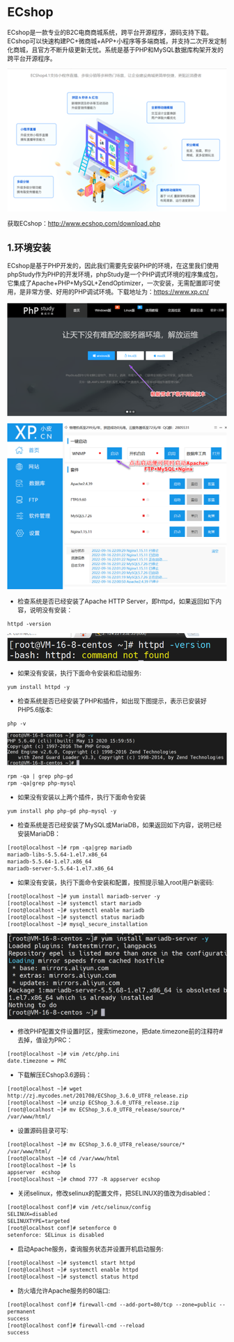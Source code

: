 # ECshop

​	ECshop是一款专业的B2C电商商城系统，跨平台开源程序，源码支持下载。ECshop可以快速构建PC+微商城+APP+小程序等多端商城，并支持二次开发定制化商城，且官方不断升级更新无忧。系统是基于PHP和MySQL数据库构架开发的跨平台开源程序。

<img src="ECShop.assets/image-20220915211210528.png" alt="image-20220915211210528" style="zoom:50%;" />

获取ECshop：http://www.ecshop.com/download.php



## 1.环境安装

ECshop是基于PHP开发的，因此我们需要先安装PHP的环境，在这里我们使用phpStudy作为PHP的开发环境，phpStudy是一个PHP调式环境的程序集成包，它集成了Apache+PHP+MySQL+ZendOptimizer，一次安装，无需配置即可使用，是非常方便、好用的PHP调试环境。下载地址为：https://www.xp.cn/

<img src="ECShop.assets/2022-09-16_220755.png" style="zoom:50%;" />

![](ECShop.assets/2022-09-16_220937.png)



- 检查系统是否已经安装了Apache HTTP Server，即httpd，如果返回如下内容，说明没有安装：

```shell
httpd -version
```

![image-20220923161325223](ECShop.assets/image-20220923161325223.png)



- 如果没有安装，执行下面命令安装和启动服务:

```shell
yum install httpd -y
```



- 检查系统是否已经安装了PHP和插件，如出现下图提示，表示已安装好PHP5.6版本:

```shell
php -v
```

![image-20220923162326905](ECShop.assets/image-20220923162326905.png)

```shell
rpm -qa | grep php-gd
rpm -qa|grep php-mysql
```



- 如果没有安装以上两个插件，执行下面命令安装

```shell
yum install php php-gd php-mysql -y
```



- 检查系统是否已经安装了MySQL或MariaDB，如果返回如下内容，说明已经安装MariaDB：

```shell
[root@localhost ~]# rpm -qa|grep mariadb
mariadb-libs-5.5.64-1.el7.x86_64
mariadb-5.5.64-1.el7.x86_64
mariadb-server-5.5.64-1.el7.x86_64
```



- 如果没有安装，执行下面命令安装和配置，按照提示输入root用户新密码:

```shell
[root@localhost ~]# yum install mariadb-server -y
[root@localhost ~]# systemctl start mariadb
[root@localhost ~]# systemctl enable mariadb
[root@localhost ~]# systemctl status mariadb
[root@localhost ~]# mysql_secure_installation
```

<img src="ECShop.assets/image-20220923162536827.png" alt="image-20220923162536827" style="zoom:50%;" />

- 修改PHP配置文件设置时区，搜索timezone，把date.timezone前的注释符#去掉，值设为PRC：

```shell
[root@localhost ~]# vim /etc/php.ini
date.timezone = PRC
```





- 下载解压ECshop3.6源码：

```shell
[root@localhost ~]# wget http://zj.mycodes.net/201708/ECShop_3.6.0_UTF8_release.zip
[root@localhost ~]# unzip ECShop_3.6.0_UTF8_release.zip
[root@localhost ~]# mv ECShop_3.6.0_UTF8_release/source/* /var/www/html/
```



- 设置源码目录可写:

```shell
[root@localhost ~]# mv ECShop_3.6.0_UTF8_release/source/* /var/www/html/
[root@localhost ~]# cd /var/www/html
[root@localhost ~]# ls
appserver  ecshop
[root@localhost ~]# chmod 777 -R appserver ecshop
```



- 关闭selinux，修改selinux的配置文件，把SELINUX的值改为disabled：

```shell
[root@localhost conf]# vim /etc/selinux/config
SELINUX=disabled
SELINUXTYPE=targeted
[root@localhost conf]# setenforce 0
setenforce: SELinux is disabled
```



- 启动Apache服务，查询服务状态并设置开机启动服务:

```shell
[root@localhost ~]# systemctl start httpd
[root@localhost ~]# systemctl enable httpd
[root@localhost ~]# systemctl status httpd
```



- 防火墙允许Apache服务的80端口:

```shell
[root@localhost conf]# firewall-cmd --add-port=80/tcp --zone=public --permanent
success
[root@localhost conf]# firewall-cmd --reload
success
```

